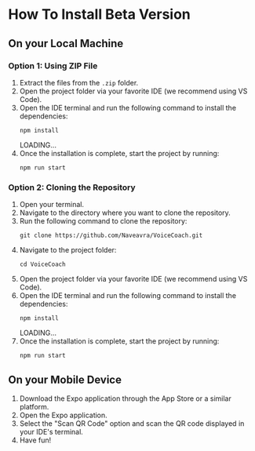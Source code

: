 # How To Install Beta Version

## On your Local Machine

### Option 1: Using ZIP File
1. Extract the files from the `.zip` folder.
2. Open the project folder via your favorite IDE (we recommend using VS Code).
3. Open the IDE terminal and run the following command to install the dependencies:
    ```
    npm install
    ```
    LOADING...
4. Once the installation is complete, start the project by running:
    ```
    npm run start
    ```

### Option 2: Cloning the Repository
1. Open your terminal.
2. Navigate to the directory where you want to clone the repository.
3. Run the following command to clone the repository:
    ```
    git clone https://github.com/Naveavra/VoiceCoach.git
    ```
4. Navigate to the project folder:
    ```
    cd VoiceCoach
    ```
5. Open the project folder via your favorite IDE (we recommend using VS Code).
6. Open the IDE terminal and run the following command to install the dependencies:
    ```
    npm install
    ```
    LOADING...
7. Once the installation is complete, start the project by running:
    ```
    npm run start
    ```

## On your Mobile Device
1. Download the Expo application through the App Store or a similar platform.
2. Open the Expo application.
3. Select the "Scan QR Code" option and scan the QR code displayed in your IDE's terminal.
4. Have fun!
